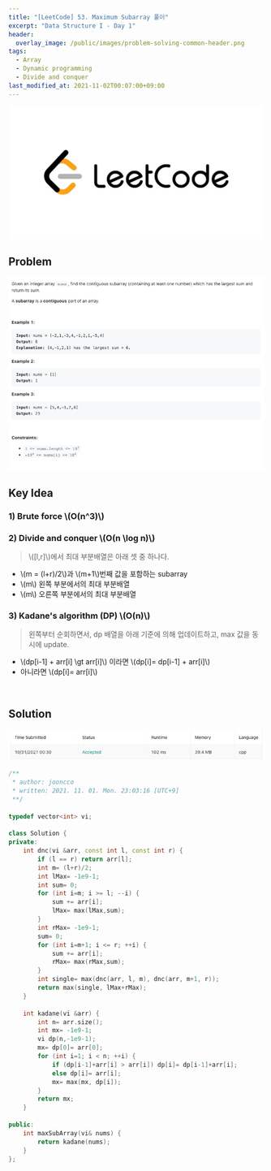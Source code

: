 ```yaml
---
title: "[LeetCode] 53. Maximum Subarray 풀이"
excerpt: "Data Structure I - Day 1"
header:
  overlay_image: /public/images/problem-solving-common-header.png
tags:
  - Array
  - Dynamic programming
  - Divide and conquer
last_modified_at: 2021-11-02T00:07:00+09:00
---
```

<a href="https://leetcode.com/">
    <img src="/public/images/leetcode-logo.jpeg"/>
</a>

## Problem
<a href="https://leetcode.com/problems/maximum-subarray/">
    <img src="/public/images/leetcode-53.png"/>
</a>

<br/>

## Key Idea
  
### 1) Brute force \\(O(n^3)\\)

### 2) Divide and conquer \\(O(n \log n)\\)

> \\([l,r]\\)에서 최대 부분배열은 아래 셋 중 하나다.

- \\(m = (l+r)/2\\)과 \\(m+1\\)번째 값을 포함하는 subarray  
- \\(m\\) 왼쪽 부분에서의 최대 부분배열  
- \\(m\\) 오른쪽 부분에서의 최대 부분배열

### 3) Kadane's algorithm (DP) \\(O(n)\\)
> 왼쪽부터 순회하면서, dp 배열을 아래 기준에 의해 업데이트하고, max 값을 동시에 update.

- \\(dp[i-1] + arr[i] \gt arr[i]\\) 이라면 \\(dp[i]= dp[i-1] + arr[i]\\)
- 아니라면 \\(dp[i]= arr[i]\\)

<br/>

## Solution
<img src="/public/images/leetcode-5-result.png"/>

```cpp
/**
 * author: jooncco
 * written: 2021. 11. 01. Mon. 23:03:16 [UTC+9]
 **/

typedef vector<int> vi;

class Solution {
private:
    int dnc(vi &arr, const int l, const int r) {
        if (l == r) return arr[l];
        int m= (l+r)/2;
        int lMax= -1e9-1;
        int sum= 0;
        for (int i=m; i >= l; --i) {
            sum += arr[i];
            lMax= max(lMax,sum);
        }
        int rMax= -1e9-1;
        sum= 0;
        for (int i=m+1; i <= r; ++i) {
            sum += arr[i];
            rMax= max(rMax,sum);
        }
        int single= max(dnc(arr, l, m), dnc(arr, m+1, r));
        return max(single, lMax+rMax);
    }
    
    int kadane(vi &arr) {
        int n= arr.size();
        int mx= -1e9-1;
        vi dp(n,-1e9-1);
        mx= dp[0]= arr[0];
        for (int i=1; i < n; ++i) {
            if (dp[i-1]+arr[i] > arr[i]) dp[i]= dp[i-1]+arr[i];
            else dp[i]= arr[i];
            mx= max(mx, dp[i]);
        }
        return mx;
    }
    
public:
    int maxSubArray(vi& nums) {
        return kadane(nums);
    }
};

```